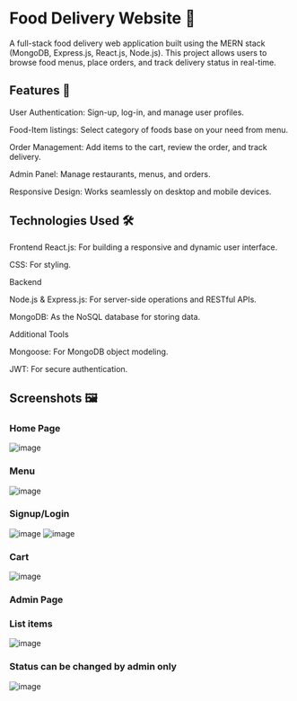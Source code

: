 # Food Delivery Website 🚀

A full-stack food delivery web application built using the MERN stack (MongoDB, Express.js, React.js, Node.js). This project allows users to browse food menus, place orders, and track delivery status in real-time.

## Features 🌟

User Authentication: Sign-up, log-in, and manage user profiles.

Food-Item listings: Select category of foods base on your need from menu.

Order Management: Add items to the cart, review the order, and track delivery.

Admin Panel: Manage restaurants, menus, and orders.

Responsive Design: Works seamlessly on desktop and mobile devices.


## Technologies Used 🛠️

Frontend
React.js: For building a responsive and dynamic user interface.

CSS: For styling.

Backend

Node.js & Express.js: For server-side operations and RESTful APIs.

MongoDB: As the NoSQL database for storing data.

Additional Tools

Mongoose: For MongoDB object modeling.

JWT: For secure authentication.

## Screenshots 🖼️

### Home Page
![image](https://github.com/user-attachments/assets/b8ea196c-7d52-42b5-bcaa-57ef1f6ac6ce)

### Menu
![image](https://github.com/user-attachments/assets/5ec40683-31b3-444c-bace-59015516501f)

### Signup/Login
![image](https://github.com/user-attachments/assets/21e0f2ad-4a29-4e4a-be6d-3bbeadb8fa98) ![image](https://github.com/user-attachments/assets/2047ce53-968a-4a4c-a221-950bc4a9db69)

### Cart
![image](https://github.com/user-attachments/assets/3383c966-b655-4943-8ce2-5f1f9b3e45f8)

### Admin Page

### List items
![image](https://github.com/user-attachments/assets/adbae3ed-02a0-481e-a12c-49c0b2788311)

### Status can be changed by admin only
![image](https://github.com/user-attachments/assets/1dfc69ef-c939-4e46-86a3-859ec786e907)






